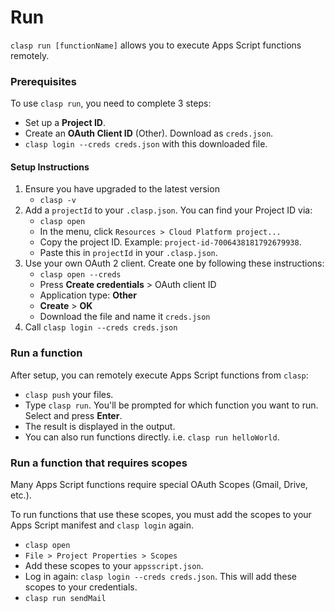 # Run

`clasp run [functionName]` allows you to execute Apps Script functions remotely.

### Prerequisites

To use `clasp run`, you need to complete 3 steps:

- Set up a **Project ID**.
- Create an **OAuth Client ID** (Other). Download as `creds.json`.
- `clasp login --creds creds.json` with this downloaded file.

#### Setup Instructions

1. Ensure you have upgraded to the latest version
    - `clasp -v`
1. Add a `projectId` to your `.clasp.json`. You can find your Project ID via:
    - `clasp open`
    - In the menu, click `Resources > Cloud Platform project...`
    - Copy the project ID. Example: `project-id-7006438181792679938`.
    - Paste this in `projectId` in your `.clasp.json`.
1. Use your own OAuth 2 client. Create one by following these instructions:
    - `clasp open --creds`
    - Press **Create credentials** > OAuth client ID
    - Application type: **Other**
    - **Create** > **OK**
    - Download the file and name it `creds.json`
1. Call `clasp login --creds creds.json`

### Run a function

After setup, you can remotely execute Apps Script functions from `clasp`:

- `clasp push` your files.
- Type `clasp run`. You'll be prompted for which function you want to run. Select and press **Enter**.
- The result is displayed in the output.
- You can also run functions directly. i.e. `clasp run helloWorld`.

### Run a function that requires scopes

Many Apps Script functions require special OAuth Scopes (Gmail, Drive, etc.).

To run functions that use these scopes, you must add the scopes to your Apps Script manifest and `clasp login` again.

- `clasp open`
- `File > Project Properties > Scopes`
- Add these scopes to your `appsscript.json`.
- Log in again: `clasp login --creds creds.json`. This will add these scopes to your credentials.
- `clasp run sendMail`
